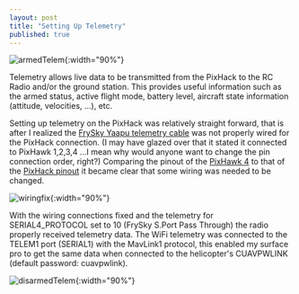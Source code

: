 ```yaml
---
layout: post
title: "Setting Up Telemetry"
published: true
---
```


![armedTelem]({{site.baseurl}}/images/telemsetup/armed.jpg){:width="90%"}

Telemetry allows live data to be transmitted from the PixHack to the RC Radio and/or the ground station. This provides useful information such as the armed status, active flight mode, battery level, aircraft state information (attitude, velocities, ...), etc.

Setting up telemetry on the PixHack was relatively straight forward, that is after I realized the [FrySky Yaapu telemetry cable](https://www.amazon.com/Telemetry-Converter-Pixhawk-Taranis-Receiver/dp/B07KJFWTCB) was not properly wired for the PixHack connection. (I may have glazed over that it stated it connected to PixHawk 1,2,3,4 ...I mean why would anyone want to change the pin connection order, right?) Comparing the pinout of the [PixHawk 4](http://www.holybro.com/manual/Pixhawk4-Pinouts.pdf) to that of the [PixHack pinout](http://ardupilot.org/copter/_images/v5-pinouts_release.jpg) it became clear that some wiring was needed to be changed.

![wiringfix]({{site.baseurl}}/images/telemsetup/wiringfix.jpg){:width="90%"}

With the wiring connections fixed and the telemetry for SERIAL4_PROTOCOL set to 10 (FrySky S.Port Pass Through) the radio properly received telemetry data. The WiFi telemetry was connected to the TELEM1 port (SERIAL1) with the MavLink1 protocol, this enabled my surface pro to get the same data when connected to the helicopter's CUAVPWLINK (default password: cuavpwlink).

![disarmedTelem]({{site.baseurl}}/images/telemsetup/disarmed.jpg){:width="90%"}